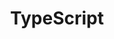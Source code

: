 ---
title: TypeScript
layout: default
permalink: JavaScript/TypeScript/
category: JavaScript/TypeScript
parent: JavaScript
has_children: true
share: true
---